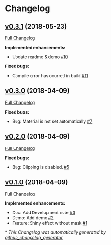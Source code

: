 # Changelog

## [v0.3.1](https://github.com/mob-sakai/ShinyEffectForUGUI/tree/v0.3.1) (2018-05-23)

[Full Changelog](https://github.com/mob-sakai/ShinyEffectForUGUI/compare/v0.3.0...v0.3.1)

**Implemented enhancements:**

- Update readme & demo [\#10](https://github.com/mob-sakai/ShinyEffectForUGUI/issues/10)

**Fixed bugs:**

- Compile error has ocurred in build [\#11](https://github.com/mob-sakai/ShinyEffectForUGUI/issues/11)

## [v0.3.0](https://github.com/mob-sakai/ShinyEffectForUGUI/tree/v0.3.0) (2018-04-09)

[Full Changelog](https://github.com/mob-sakai/ShinyEffectForUGUI/compare/v0.2.0...v0.3.0)

**Fixed bugs:**

- Bug: Material is not set automatically [\#7](https://github.com/mob-sakai/ShinyEffectForUGUI/issues/7)

## [v0.2.0](https://github.com/mob-sakai/ShinyEffectForUGUI/tree/v0.2.0) (2018-04-09)

[Full Changelog](https://github.com/mob-sakai/ShinyEffectForUGUI/compare/v0.1.0...v0.2.0)

**Fixed bugs:**

- Bug: Clipping is disabled. [\#5](https://github.com/mob-sakai/ShinyEffectForUGUI/issues/5)

## [v0.1.0](https://github.com/mob-sakai/ShinyEffectForUGUI/tree/v0.1.0) (2018-04-09)

[Full Changelog](https://github.com/mob-sakai/ShinyEffectForUGUI/compare/3aa9ebbad004f7a812c93133f90336b06ffd034f...v0.1.0)

**Implemented enhancements:**

- Doc: Add Development note [\#3](https://github.com/mob-sakai/ShinyEffectForUGUI/issues/3)
- Demo: Add demo [\#2](https://github.com/mob-sakai/ShinyEffectForUGUI/issues/2)
- Feature: Shiny effect without mask [\#1](https://github.com/mob-sakai/ShinyEffectForUGUI/issues/1)



\* *This Changelog was automatically generated by [github_changelog_generator](https://github.com/skywinder/Github-Changelog-Generator)*
